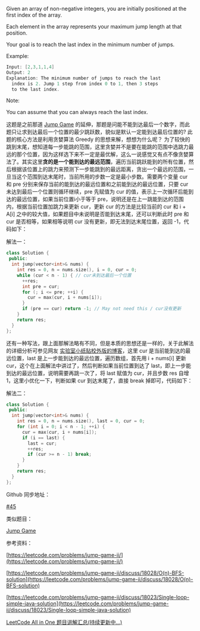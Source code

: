 Given an array of non-negative integers, you are initially positioned at the first index of the array.

Each element in the array represents your maximum jump length at that position.

Your goal is to reach the last index in the minimum number of jumps.

Example:

```cpp
Input: [2,3,1,1,4]
Output: 2
Explanation: The minimum number of jumps to reach the last
  index is 2. Jump 1 step from index 0 to 1, then 3 steps
  to the last index.
```

Note:

You can assume that you can always reach the last index.

这题是之前那道 [Jump Game](http://www.cnblogs.com/grandyang/p/4371526.html) 的延伸，那题是问能不能到达最后一个数字，而此题只让求到达最后一个位置的最少跳跃数，貌似是默认一定能到达最后位置的? 此题的核心方法是利用贪婪算法 Greedy 的思想来解，想想为什么呢？ 为了较快的跳到末尾，想知道每一步能跳的范围，这里贪婪并不是要在能跳的范围中选跳力最远的那个位置，因为这样选下来不一定是最优解，这么一说感觉又有点不像贪婪算法了。其实这里**贪的是一个能到达的最远范围**，遍历当前跳跃能到的所有位置，然后根据该位置上的跳力来预测下一步能跳到的最远距离，贪出一个最远的范围，一旦当这个范围到达末尾时，当前所用的步数一定是最小步数。需要两个变量 cur 和 pre 分别来保存当前的能到达的最远位置和之前能到达的最远位置，只要 cur 未达到最后一个位置则循环继续，pre 先赋值为 cur 的值，表示上一次循环后能到达的最远位置，如果当前位置i小于等于 pre，说明还是在上一跳能到达的范围内，根据当前位置加跳力来更新 cur，更新 cur 的方法是比较当前的 cur 和 i + A[i] 之中的较大值，如果题目中未说明是否能到达末尾，还可以判断此时 pre 和 cur 是否相等，如果相等说明 cur 没有更新，即无法到达末尾位置，返回 -1，代码如下：

解法一：

```cpp
class Solution {
 public:
  int jump(vector<int>& nums) {
    int res = 0, n = nums.size(), i = 0, cur = 0;
    while (cur < n - 1) { // cur未到达最后一个位置
      ++res;
      int pre = cur;
      for (; i <= pre; ++i) {
        cur = max(cur, i + nums[i]);
      }
      if (pre == cur) return -1; // May not need this / cur没有更新
    }
    return res;
  }
};
```

还有一种写法，跟上面那解法略有不同，但是本质的思想还是一样的，关于此解法的详细分析可参见网友 [实验室小纸贴校外版的博客](http://www.cnblogs.com/lichen782/p/leetcode_Jump_Game_II.html)，这里 cur 是当前能到达的最远位置，last 是上一步能到达的最远位置，遍历数组，首先用 i + nums[i] 更新 cur，这个在上面解法中讲过了，然后判断如果当前位置到达了 last，即上一步能到达的最远位置，说明需要再跳一次了，将 last 赋值为 cur，并且步数 res 自增1，这里小优化一下，判断如果 cur 到达末尾了，直接 break 掉即可，代码如下：

解法二：

```cpp
class Solution {
 public:
  int jump(vector<int>& nums) {
    int res = 0, n = nums.size(), last = 0, cur = 0;
    for (int i = 0; i < n - 1; ++i) {
      cur = max(cur, i + nums[i]);
      if (i == last) {
        last = cur;
        ++res;
        if (cur >= n - 1) break;
      }
    }
    return res;
  }
};
```

Github 同步地址：

[#45](https://github.com/grandyang/leetcode/issues/45)

类似题目：

[Jump Game](http://www.cnblogs.com/grandyang/p/4371526.html)

参考资料：

[https://leetcode.com/problems/jump-game-ii/](https://leetcode.com/problems/jump-game-ii/)

[](https://leetcode.com/problems/jump-game-ii/discuss/18028/O(n)-BFS-solution)[https://leetcode.com/problems/jump-game-ii/discuss/18028/O(n)-BFS-solution](https://leetcode.com/problems/jump-game-ii/discuss/18028/O(n)-BFS-solution)

[https://leetcode.com/problems/jump-game-ii/discuss/18023/Single-loop-simple-java-solution](https://leetcode.com/problems/jump-game-ii/discuss/18023/Single-loop-simple-java-solution)

[LeetCode All in One 题目讲解汇总(持续更新中...)](http://www.cnblogs.com/grandyang/p/4606334.html)